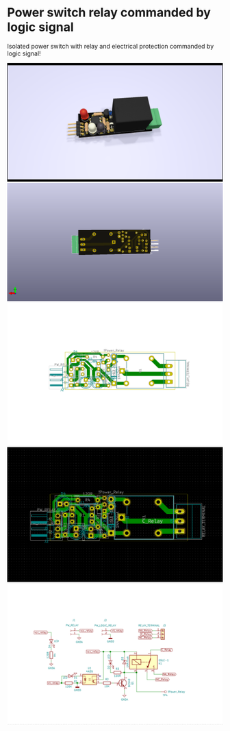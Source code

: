 # Power switch relay commanded by logic signal

Isolated power switch with relay and electrical protection commanded by logic signal!

![](./HARDWARE/EDA/DOCUMENTS/pswcl-3D.png)
![](./HARDWARE/EDA/DOCUMENTS/pswcl-3D-B.png)
![](./HARDWARE/EDA/DOCUMENTS/pcb-from-pdf.png)
![](./HARDWARE/EDA/DOCUMENTS/pcb-from-pcbnew.png)
![](./HARDWARE/EDA/DOCUMENTS/schematic%20from%20pdf.png)

